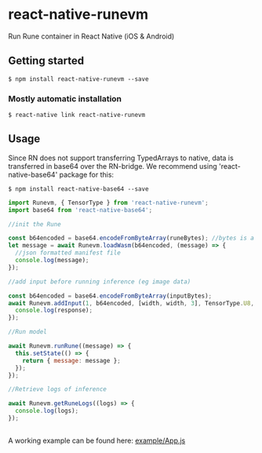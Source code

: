 # react-native-runevm

Run Rune container in React Native (iOS & Android)

## Getting started

`$ npm install react-native-runevm --save`

### Mostly automatic installation

`$ react-native link react-native-runevm`

## Usage

Since RN does not support transferring TypedArrays to native, data is transferred in base64 over the RN-bridge.
We recommend using 'react-native-base64' package for this:

`$ npm install react-native-base64 --save`

```javascript
import Runevm, { TensorType } from 'react-native-runevm';
import base64 from 'react-native-base64';

//init the Rune 

const b64encoded = base64.encodeFromByteArray(runeBytes); //bytes is a Uint8Array containing the rune
let message = await Runevm.loadWasm(b64encoded, (message) => {
  //json formatted manifest file
  console.log(message);
});

//add input before running inference (eg image data)

const b64encoded = base64.encodeFromByteArray(inputBytes);
await Runevm.addInput(1, b64encoded, [width, width, 3], TensorType.U8, (response) => {
  console.log(response);
});

//Run model

await Runevm.runRune((message) => {
  this.setState(() => {
    return { message: message };
  });
});

//Retrieve logs of inference

await Runevm.getRuneLogs((logs) => {
  console.log(logs);
});
      
```

A working example can be found here:
[example/App.js](https://github.com/hotg-ai/react-native-rune/blob/main/example/App.js)
